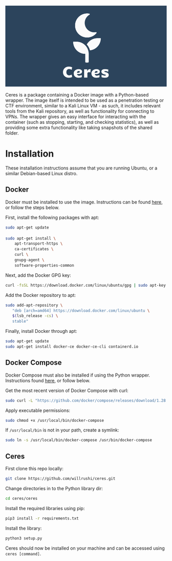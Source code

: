 ![logo](logo-wide.png)

Ceres is a package containing a Docker image with a Python-based wrapper. The image itself is intended to be used as a penetration testing or CTF environment, similar to a Kali Linux VM - as such, it includes relevant tools from the Kali repository, as well as functionality for connecting to VPNs. The wrapper gives an easy interface for interacting with the container (such as stopping, starting, and checking statistics), as well as providing some extra functionality like taking snapshots of the shared folder.

# Installation
These installation instructions assume that you are running Ubuntu, or a similar Debian-based Linux distro.


## Docker
Docker must be installed to use the image. Instructions can be found [here](https://docs.docker.com/engine/install/ubuntu/), or follow the steps below.

First, install the following packages with apt:
```bash
sudo apt-get update

sudo apt-get install \
    apt-transport-https \
    ca-certificates \
    curl \
    gnupg-agent \
    software-properties-common
```

Next, add the Docker GPG key:
```bash
curl -fsSL https://download.docker.com/linux/ubuntu/gpg | sudo apt-key add -
```

Add the Docker repository to apt:
```bash
sudo add-apt-repository \
   "deb [arch=amd64] https://download.docker.com/linux/ubuntu \
   $(lsb_release -cs) \
   stable"
```

Finally, install Docker through apt:
```bash
sudo apt-get update
sudo apt-get install docker-ce docker-ce-cli containerd.io
```

## Docker Compose
Docker Compose must also be installed if using the Python wrapper. Instructions found [here](https://docs.docker.com/compose/install/), or follow below.

Get the most recent version of Docker Compose with curl:
```bash
sudo curl -L "https://github.com/docker/compose/releases/download/1.28.4/docker-compose-$(uname -s)-$(uname -m)" -o /usr/local/bin/docker-compose
```

Apply executable permissions:
```bash
sudo chmod +x /usr/local/bin/docker-compose
```

If `/usr/local/bin` is not in your path, create a symlink:
```bash
sudo ln -s /usr/local/bin/docker-compose /usr/bin/docker-compose
```

## Ceres
First clone this repo locally:
```bash
git clone https://github.com/willrushi/ceres.git
```

Change directories in to the Python library dir:
```bash
cd ceres/ceres
```

Install the required libraries using pip:
```bash
pip3 install -r requirements.txt
```

Install the library:
```bash
python3 setup.py
```
Ceres should now be installed on your machine and can be accessed using `ceres [command]`.

